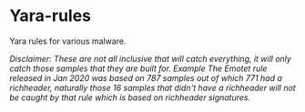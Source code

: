 # Yara-rules
Yara rules for various malware.

*Disclaimer: These are not all inclusive that will catch everything, it will only catch those samples that they are built for. Example The Emotet rule released in Jan 2020 was based on 787 samples out of which 771 had a richheader, naturally those 16 samples that didn't have a richheader will not be caught by that rule which is based on richheader signatures.*

